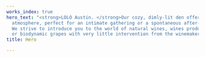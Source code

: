 ```yaml
---
works_index: true
hero_text: "<strong>LOLO Austin. </strong>Our cozy, dimly-lit den offers unpretentious
  atmosphere, perfect for an intimate gathering or a spontaneous after-work drink.
  We strive to introduce you to the world of natural wines, wines produced from organic
  or biodynamic grapes with very little intervention from the winemaker."
title: Hero

---
```

<Hero :text="$page.frontmatter.hero_text" />
<WorksList />